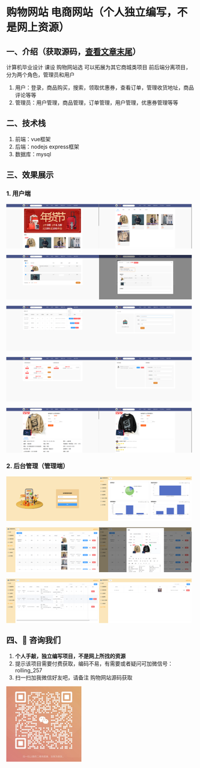 # 购物网站 电商网站（个人独立编写，不是网上资源）

## 一、介绍（获取源码，[查看文章末尾](#四-咨询我们)） 
计算机毕业设计 课设 购物网站选 可以拓展为其它商城类项目 前后端分离项目，分为两个角色，管理员和用户
 1. 用户：登录，商品购买，搜索，领取优惠券，查看订单，管理收货地址，商品评论等等
 2. 管理员：用户管理，商品管理，订单管理，用户管理，优惠券管理等等

## 二、技术栈
1. 前端：vue框架
2. 后端：nodejs express框架
3. 数据库：mysql

## 三、效果展示  
### 1. 用户端
<div style="display:flex;">
<img src="./preview/1.png" style="width:49%">
<img src="./preview/2.png" style="width:49%">
</div>
<br>
<div style="display:flex;">
<img src="./preview/3.png" style="width:49%">
<img src="./preview/4.png" style="width:49%">
</div>
<br>
<div style="display:flex;">
<img src="./preview/5.png" style="width:49%">
<img src="./preview/6.png" style="width:49%">
</div>
<br>
<div style="display:flex;">
<img src="./preview/7.png" style="width:49%">
<img src="./preview/8.png" style="width:49%">
</div>
<br>
<div style="display:flex;">
<img src="./preview/9.png" style="width:49%">
<img src="./preview/10.png" style="width:49%">
</div>

### 2. 后台管理（管理端）
<div style="display:flex;">
<img src="./preview/11.png" style="width:49%">
<img src="./preview/12.png" style="width:49%">
</div>
<br>
<div style="display:flex;">
<img src="./preview/13.png" style="width:49%">
<img src="./preview/14.png" style="width:49%">
</div>
<br>
<div style="display:flex;">
<img src="./preview/15.png" style="width:49%">
<img src="./preview/16.png" style="width:49%">
</div>

## 四、🚀 咨询我们
1. **个人手敲，独立编写项目，不是网上所找的资源**
2. 提示该项目需要付费获取，编码不易，有需要或者疑问可加微信号：rolling_257
3. 扫一扫加我微信好友吧，请备注 购物网站源码获取
<img src="./preview/wx.jpg" style="width: 200px;">

